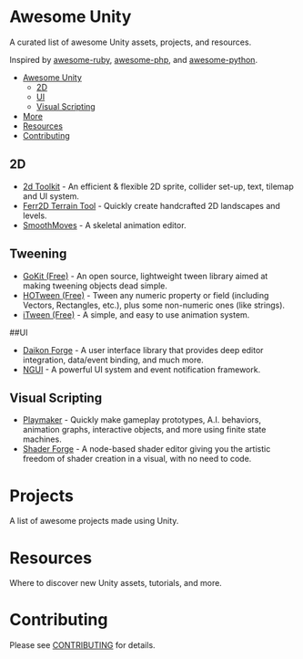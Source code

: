 Awesome Unity
=============

A curated list of awesome Unity assets, projects, and resources.

Inspired by [awesome-ruby](https://github.com/markets/awesome-ruby), [awesome-php](https://github.com/ziadoz/awesome-php), and [awesome-python](https://github.com/vinta/awesome-python).

- [Awesome Unity](#awesome-unity)
  - [2D](#2d)
  - [UI](#ui)
  - [Visual Scripting](#visual-scripting)
- [More](#more)
- [Resources](#resources)
- [Contributing](#contributing)

## 2D

* [2d Toolkit](http://www.unikronsoftware.com/2dtoolkit) - An efficient & flexible 2D sprite, collider set-up, text, tilemap and UI system.
* [Ferr2D Terrain Tool](https://www.assetstore.unity3d.com/en/#!/content/11653) - Quickly create handcrafted 2D landscapes and levels.
* [SmoothMoves](https://www.assetstore.unity3d.com/en/#!/content/2844) - A skeletal animation editor.

## Tweening

* [GoKit (Free)](https://www.assetstore.unity3d.com/en/#!/content/3663) - An open source, lightweight tween library aimed at making tweening objects dead simple.
* [HOTween (Free)](https://www.assetstore.unity3d.com/en/#!/content/3311) - Tween any numeric property or field (including Vectors, Rectangles, etc.), plus some non-numeric ones (like strings). 
* [iTween (Free)](https://www.assetstore.unity3d.com/en/#!/content/84) - A simple, and easy to use animation system.

##UI

* [Daikon Forge](https://www.assetstore.unity3d.com/en/#!/content/10438) - A user interface library that provides deep editor integration, data/event binding, and much more.
* [NGUI](https://www.assetstore.unity3d.com/en/#!/content/2413) - A powerful UI system and event notification framework.

## Visual Scripting

* [Playmaker](https://www.assetstore.unity3d.com/en/#!/content/368) - Quickly make gameplay prototypes, A.I. behaviors, animation graphs, interactive objects, and more using finite state machines.
* [Shader Forge](https://www.assetstore.unity3d.com/en/#!/content/14147) - A node-based shader editor giving you the artistic freedom of shader creation in a visual, with no need to code.

# Projects

A list of awesome projects made using Unity.

# Resources

Where to discover new Unity assets, tutorials, and more.


# Contributing
Please see [CONTRIBUTING](https://github.com/RyanNielson/awesome-unity/blob/master/CONTRIBUTING.md) for details.

